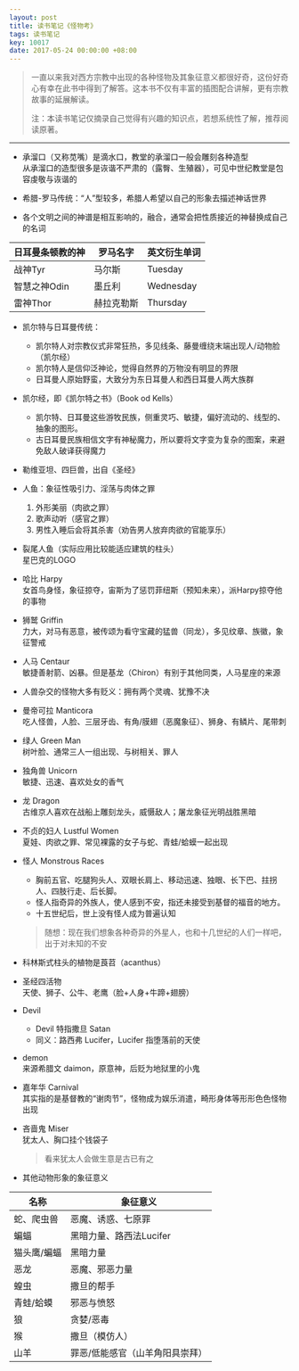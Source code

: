 ```yaml
---
layout: post
title: 读书笔记《怪物考》
tags: 读书笔记
key: 10017
date: 2017-05-24 00:00:00 +08:00
---
```


> 一直以来我对西方宗教中出现的各种怪物及其象征意义都很好奇，这份好奇心有幸在此书中得到了解答。这本书不仅有丰富的插图配合讲解，更有宗教故事的延展解读。
> 
> 注：本读书笔记仅摘录自己觉得有兴趣的知识点，若想系统性了解，推荐阅读原著。

---

- 承溜口（又称苋嘴）是滴水口，教堂的承溜口一般会雕刻各种造型  
从承溜口的造型很多是诙谐不严肃的（露臀、生殖器），可见中世纪教堂是包容虔敬与诙谐的

- 希腊-罗马传统：“人”型较多，希腊人希望以自己的形象去描述神话世界

- 各个文明之间的神谱是相互影响的，融合，通常会把性质接近的神替换成自己的名词

|日耳曼条顿教的神|罗马名字|英文衍生单词|
|---|---|---|
|战神Tyr|马尔斯|Tuesday|
|智慧之神Odin|墨丘利|Wednesday|
|雷神Thor|赫拉克勒斯|Thursday|

- 凯尔特与日耳曼传统：
    - 凯尔特人对宗教仪式非常狂热，多见线条、藤曼缠绕末端出现人/动物脸（凯尔经）
    - 凯尔特人是信仰泛神论，觉得自然界的万物没有明显的界限
    - 日耳曼人原始野蛮，大致分为东日耳曼人和西日耳曼人两大族群

- 凯尔经，即《凯尔特之书》（Book od Kells）  
    - 凯尔特、日耳曼这些游牧民族，侧重灵巧、敏捷，偏好流动的、线型的、抽象的图形。  
    - 古日耳曼民族相信文字有神秘魔力，所以要将文字变为复杂的图案，来避免敌人破译获得魔力

<!--more-->

- 勒维亚坦、四巨兽，出自《圣经》

- 人鱼：象征性吸引力、淫荡与肉体之罪
    1. 外形美丽（肉欲之罪）
    2. 歌声动听（感官之罪）
    3. 男性入睡后会将其杀害（劝告男人放弃肉欲的官能享乐）

- 裂尾人鱼（实际应用比较能适应建筑的柱头）  
星巴克的LOGO

- 哈比 Harpy  
女首鸟身怪，象征掠夺，宙斯为了惩罚菲纽斯（预知未来），派Harpy掠夺他的事物

- 狮鹫 Griffin  
力大，对马有恶意，被传颂为看守宝藏的猛兽（同龙），多见纹章、族徽，象征警戒

- 人马 Centaur  
敏捷善射箭、凶暴。但是基龙（Chiron）有别于其他同类，人马星座的来源

- 人兽杂交的怪物大多有贬义：拥有两个灵魂、犹豫不决

- 曼帝可拉 Manticora  
吃人怪兽，人脸、三层牙齿、有角/膜翅（恶魔象征）、狮身、有鳞片、尾带刺

- 绿人 Green Man  
树叶脸、通常三人一组出现、与树相关、罪人

- 独角兽 Unicorn  
敏捷、迅速、喜欢处女的香气

- 龙 Dragon  
古维京人喜欢在战船上雕刻龙头，威慑敌人；屠龙象征光明战胜黑暗

- 不贞的妇人 Lustful Women  
夏娃、肉欲之罪、常见裸露的女子与蛇、青蛙/蛤蟆一起出现

- 怪人 Monstrous Races  
    - 胸前五官、吃腿狗头人、双眼长肩上、移动迅速、独眼、长下巴、拄拐人、四肢行走、后长脚。  
    - 怪人指奇异的外族人，使人感到不安，指还未接受到基督的福音的地方。  
    - 十五世纪后，世上没有怪人成为普遍认知  
    > 随想：现在我们想象各种奇异的外星人，也和十几世纪的人们一样吧，出于对未知的不安

- 科林斯式柱头的植物是莨苕（acanthus）

- 圣经四活物   
天使、狮子、公牛、老鹰（脸+人身+牛蹄+翅膀）

- Devil  
    - Devil 特指撒旦 Satan
    - 同义：路西弗 Lucifer，Lucifer 指堕落前的天使

- demon  
来源希腊文 daimon，原意神，后贬为地狱里的小鬼

- 嘉年华 Carnival   
其实指的是基督教的“谢肉节”，怪物成为娱乐消遣，畸形身体等形形色色怪物出现

- 吝啬鬼 Miser  
犹太人、胸口挂个钱袋子
    > 看来犹太人会做生意是古已有之

- 其他动物形象的象征意义

| 名称  | 象征意义 |
| ------------ | ------------ |
|  蛇、爬虫兽 | 恶魔、诱惑、七原罪  |
| 蝙蝠  | 黑暗力量、路西法Lucifer  |
|  猫头鹰/蝙蝠  | 黑暗力量  |
|  恶龙 | 恶魔、邪恶力量  |
| 蝗虫  | 撒旦的帮手  |
|  青蛙/蛤蟆 | 邪恶与愤怒  |
| 狼  | 贪婪/恶毒  |
| 猴  | 撒旦（模仿人）  |
| 山羊  | 罪恶/低能感官（山羊角阳具崇拜）  |